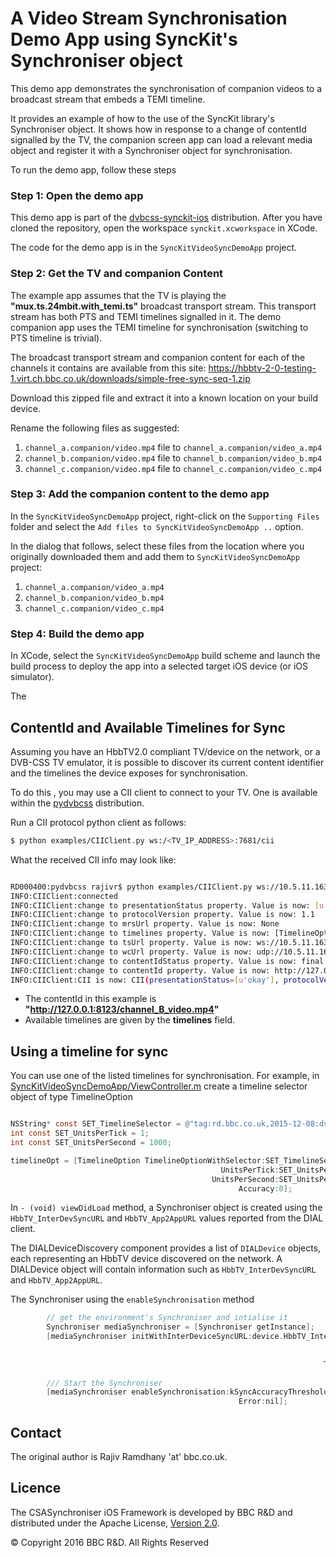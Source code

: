 # A Video Stream Synchronisation Demo App using SyncKit's Synchroniser object

This demo app demonstrates the synchronisation of companion videos to a broadcast stream that embeds a TEMI timeline.

It provides an example of how to the use of the SyncKit library's Synchroniser object. It shows how in response to a change of contentId signalled by the TV, the companion screen app can load a relevant media object and register it with a Synchroniser object for synchronisation.

To run the demo app, follow these steps

### Step 1: Open the demo app

This demo app is part of the [dvbcss-synckit-ios](../) distribution. After you have cloned the repository, open the workspace `synckit.xcworkspace` in XCode.

The code for the demo app is in the `SyncKitVideoSyncDemoApp` project.

### Step 2:  Get the TV and companion Content

The example app assumes that the TV is playing the **"mux.ts.24mbit.with_temi.ts"** broadcast transport stream. This transport stream has both PTS and TEMI timelines signalled in it. The demo companion app uses the TEMI timeline for synchronisation (switching to PTS timeline is trivial).

The broadcast transport stream and companion content for each of the channels it contains are available from this site: https://hbbtv-2-0-testing-1.virt.ch.bbc.co.uk/downloads/simple-free-sync-seq-1.zip

Download this zipped file and extract it into a known location on your build device.

Rename the following files as suggested:
1. `channel_a.companion/video.mp4` file to `channel_a.companion/video_a.mp4`
1. `channel_b.companion/video.mp4` file to `channel_b.companion/video_b.mp4`
1. `channel_c.companion/video.mp4` file to `channel_c.companion/video_c.mp4`

### Step 3: Add the companion content to the demo app

In the `SyncKitVideoSyncDemoApp` project, right-click on the `Supporting Files` folder and select the `Add files to SyncKitVideoSyncDemoApp ..` option.

In the dialog that follows, select these files from the location where you originally downloaded them and add them to `SyncKitVideoSyncDemoApp` project:
1. `channel_a.companion/video_a.mp4`
1. `channel_b.companion/video_b.mp4`
1. `channel_c.companion/video_c.mp4`

### Step 4: Build the demo app

In XCode, select the `SyncKitVideoSyncDemoApp` build scheme and launch the build process to deploy the app into a selected target iOS device (or iOS simulator).   

The 





## ContentId and Available Timelines for Sync
Assuming you have an HbbTV2.0 compliant TV/device on the network, or a DVB-CSS TV emulator, it is possible to discover its current content identifier and the timelines the device exposes for synchronisation.

To do this , you may use a CII client to connect to your TV. One is available within the [pydvbcss](https://github.com/bbc/pydvbcss) distribution.

Run a CII protocol python client as follows:

```bash
$ python examples/CIIClient.py ws:/<TV_IP_ADDRESS>:7681/cii

```

What the received CII info may look like:
```bash

RD000400:pydvbcss rajivr$ python examples/CIIClient.py ws://10.5.11.163:7681/cii
INFO:CIIClient:connected
INFO:CIIClient:change to presentationStatus property. Value is now: [u'okay']
INFO:CIIClient:change to protocolVersion property. Value is now: 1.1
INFO:CIIClient:change to mrsUrl property. Value is now: None
INFO:CIIClient:change to timelines property. Value is now: [TimelineOption(timelineSelector="tag:rd.bbc.co.uk,2015-12-08:dvb:css:timeline:simple-elapsed-time:5000", unitsPertick=1, unitsPerSecond=5000, accuracy=OMIT private=OMIT), TimelineOption(timelineSelector="tag:rd.bbc.co.uk,2015-12-08:dvb:css:timeline:simple-elapsed-time:1000", unitsPertick=1, unitsPerSecond=1000, accuracy=OMIT private=OMIT)]
INFO:CIIClient:change to tsUrl property. Value is now: ws://10.5.11.163:7681/ts
INFO:CIIClient:change to wcUrl property. Value is now: udp://10.5.11.163:6677
INFO:CIIClient:change to contentIdStatus property. Value is now: final
INFO:CIIClient:change to contentId property. Value is now: http://127.0.0.1:8123/channel_B_video.mp4
INFO:CIIClient:CII is now: CII(presentationStatus=[u'okay'], protocolVersion=u'1.1', mrsUrl=None, timelines=[TimelineOption(timelineSelector="tag:rd.bbc.co.uk,2015-12-08:dvb:css:timeline:simple-elapsed-time:5000", unitsPertick=1, unitsPerSecond=5000, accuracy=OMIT private=OMIT), TimelineOption(timelineSelector="tag:rd.bbc.co.uk,2015-12-08:dvb:css:timeline:simple-elapsed-time:1000", unitsPertick=1, unitsPerSecond=1000, accuracy=OMIT private=OMIT)], tsUrl=u'ws://10.5.11.163:7681/ts', wcUrl=u'udp://10.5.11.163:6677', contentIdStatus=u'final', contentId=u'http://127.0.0.1:8123/channel_B_video.mp4')

```
* The contentId in this example is **"http://127.0.0.1:8123/channel_B_video.mp4"**
* Available timelines are given by the **timelines** field.

## Using a timeline for sync
You can use one of the listed timelines for synchronisation. For example, in [SyncKitVideoSyncDemoApp/ViewController.m](SyncKitVideoSyncDemoApp/ViewController.m) create a timeline selector object of type TimelineOption

```objective-c

NSString* const SET_TimelineSelector = @"tag:rd.bbc.co.uk,2015-12-08:dvb:css:timeline:simple-elapsed-time:1000";
int const SET_UnitsPerTick = 1;
int const SET_UnitsPerSecond = 1000;

timelineOpt = [TimelineOption TimelineOptionWithSelector:SET_TimelineSelector
                                               UnitsPerTick:SET_UnitsPerTick
                                             UnitsPerSecond:SET_UnitsPerSecond
                                                   Accuracy:0];
```

In ```- (void) viewDidLoad``` method,  a Synchroniser object is created using the ```HbbTV_InterDevSyncURL``` and ```HbbTV_App2AppURL``` values reported from the DIAL client.

The DIALDeviceDiscovery component provides a list of ```DIALDevice``` objects, each representing an HbbTV device discovered on the network.
A DIALDevice object will contain information such as ```HbbTV_InterDevSyncURL``` and ```HbbTV_App2AppURL```.

The Synchroniser using the `enableSynchronisation` method

```objective-c
        // get the environment's Synchroniser and intialise it
        Synchroniser mediaSynchroniser = [Synchroniser getInstance];
        [mediaSynchroniser initWithInterDeviceSyncURL:device.HbbTV_InterDevSyncURL
                                                                            App2AppURL:device.HbbTV_App2AppURL
                                                                          MediaObjects:nil
                                                                      TimelineSelector:timelineOpt
                                                                              Delegate:self];
        /// Start the Synchroniser                                                  
        [mediaSynchroniser enableSynchronisation:kSyncAccuracyThreshold
                                                   Error:nil];
```

## Contact

The original author is Rajiv Ramdhany 'at' bbc.co.uk.


## Licence

The CSASynchroniser iOS Framework is developed by BBC R&D and distributed under the Apache License, [Version 2.0](http://www.apache.org/licenses/LICENSE-2.0).

© Copyright 2016 BBC R&D. All Rights Reserved

